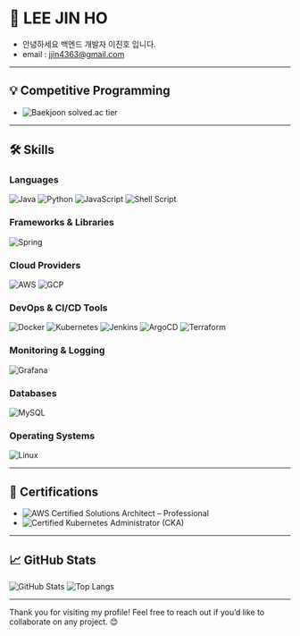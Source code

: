 # 👋 LEE JIN HO

- 안녕하세요 백엔드 개발자 이진호 입니다.
- email : jjin4363@gmail.com
---

## 💡 Competitive Programming
- ![Baekjoon solved.ac tier](http://mazassumnida.wtf/api/v2/generate_badge?boj=binaryarc)

---

## 🛠️ Skills

### Languages
![Java](https://img.shields.io/badge/Java-%23ED8B00.svg?style=flat&logo=java&logoColor=white)
![Python](https://img.shields.io/badge/Python-%2314354C.svg?style=flat&logo=python&logoColor=white)
![JavaScript](https://img.shields.io/badge/JavaScript-%23F7DF1E.svg?style=flat&logo=javascript&logoColor=black)
![Shell Script](https://img.shields.io/badge/Shell_Script-%23121011.svg?style=flat&logo=gnu-bash&logoColor=white)

### Frameworks & Libraries
![Spring](https://img.shields.io/badge/Spring-%236DB33F.svg?style=flat&logo=spring&logoColor=white)

### Cloud Providers
![AWS](https://img.shields.io/badge/Amazon_AWS-%23FF9900.svg?style=flat&logo=amazon-aws&logoColor=white)
![GCP](https://img.shields.io/badge/Google_Cloud-%234285F4.svg?style=flat&logo=google-cloud&logoColor=white)

### DevOps & CI/CD Tools
![Docker](https://img.shields.io/badge/Docker-%230db7ed.svg?style=flat&logo=docker&logoColor=white)
![Kubernetes](https://img.shields.io/badge/Kubernetes-%23326ce5.svg?style=flat&logo=kubernetes&logoColor=white)
![Jenkins](https://img.shields.io/badge/Jenkins-%23D24939.svg?style=flat&logo=jenkins&logoColor=white)
![ArgoCD](https://img.shields.io/badge/ArgoCD-%23153d5a.svg?style=flat&logo=argo&logoColor=white)
![Terraform](https://img.shields.io/badge/Terraform-%237B42BC.svg?style=flat&logo=terraform&logoColor=white)

### Monitoring & Logging
![Grafana](https://img.shields.io/badge/Grafana-%23F46800.svg?style=flat&logo=grafana&logoColor=white)

### Databases
![MySQL](https://img.shields.io/badge/MySQL-%2300f.svg?style=flat&logo=mysql&logoColor=white)

### Operating Systems
![Linux](https://img.shields.io/badge/Linux-%23FCC624.svg?style=flat&logo=linux&logoColor=black)

---

## 📜 Certifications
- ![AWS Certified Solutions Architect – Professional](https://img.shields.io/badge/AWS-Solutions_Architect_Professional-%23FF9900?style=flat&logo=amazon-aws&logoColor=white)
- ![Certified Kubernetes Administrator (CKA)](https://img.shields.io/badge/Kubernetes-CKA-%23326ce5?style=flat&logo=kubernetes&logoColor=white)

---

## 📈 GitHub Stats

![GitHub Stats](https://github-readme-stats.vercel.app/api?username=YOUR_GITHUB_USERNAME&show_icons=true&theme=default)
![Top Langs](https://github-readme-stats.vercel.app/api/top-langs/?username=YOUR_GITHUB_USERNAME&layout=compact&theme=default)

---

Thank you for visiting my profile! Feel free to reach out if you’d like to collaborate on any project. 😊
